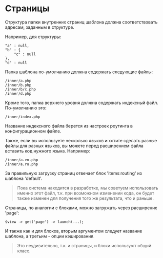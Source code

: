 # Страницы

Структура папки внутренних страниц шаблона должна соответствовать адресам, заданным в структуре.

Например, для структуры:

	"a" : null,
	"b" : {
		"c" : null
	},
	"d" : null

Папка шаблона по-умолчанию должна содержать следующие файлы:

	/inner/a.php
	/inner/b.php
	/inner/b/c.php
	/inner/d.php

Кроме того, папка верхнего уровня должна содержать индексный файл. По-умолчанию это:

	/inner/index.php

Название индексного файла берется из настроек роутинга в конфигурационном файле.

Также, если вы используете несколько языков и хотите сделать разные файлы для разных языков, вы можете перед расширением файла вставить код нужного языка. Например:

	/inner/a.en.php
	/inner/a.ru.php

За правильную загрузку страниц отвечает блок 'items:routing' из шаблона 'default'.

> Пока система находится в разработке, мы советуем использовать именно этот файл, т.к. при возможном изменении кода, он будет также изменен для получения того же результата, что и раньше.

Страницы, по аналогии с блоками, можно загружать через расширение 'page':

	$view -> get('page') -> launch(...);

И также как и для блоков, вторым аргументом следует название шаблона, а третьим - опции кэширования.

> Это неудивительно, т.к. и страницы, и блоки используют общий класс.
